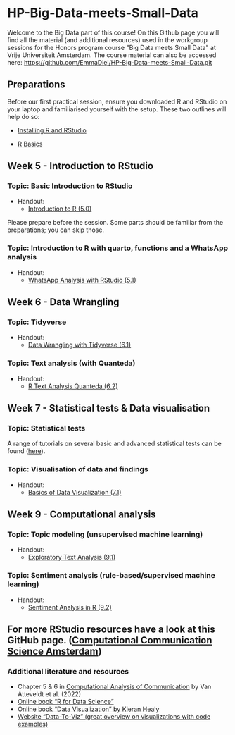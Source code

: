 # HP-Big-Data-meets-Small-Data

Welcome to the Big Data part of this course! On this Github page you will find all the material (and additional resources) used in the workgroup sessions for the Honors program course "Big Data meets Small Data" at Vrije Universiteit Amsterdam. The course material can also be accessed here: <https://github.com/EmmaDiel/HP-Big-Data-meets-Small-Data.git>

## Preparations

Before our first practical session, ensure you downloaded R and RStudio on your laptop and familiarised yourself with the setup. These two outlines will help do so:

-   [Installing R and RStudio](https://github.com/EmmaDiel/HP-Big-Data-meets-Small-Data/blob/main/Preparation/R-basics---Installing-R.md)

-   [R Basics](https://github.com/EmmaDiel/HP-Big-Data-meets-Small-Data/blob/main/Preparation/R-basics---Getting-started.md)

## Week 5 - Introduction to RStudio

### Topic: Basic Introduction to RStudio

-   Handout:
    -   [Introduction to R (5.0)](https://htmlpreview.github.io/?https://github.com/EmmaDiel/HP-Big-Data-meets-Small-Data/blob/main/tutorials/-1.1--Introduction-to-R.html)

Please prepare before the session. Some parts should be familiar from the preparations; you can skip those.

### Topic: Introduction to R with quarto, functions and a WhatsApp analysis

-   Handout:
    -   [WhatsApp Analysis with RStudio (5.1)](https://htmlpreview.github.io/?https://github.com/EmmaDiel/HP-Big-Data-meets-Small-Data/blob/main/tutorials/(5.1)%20WhatsApp%20Analysis%20with%20RStudio.html)

## Week 6 - Data Wrangling

### Topic: Tidyverse

-   Handout:
    -   [Data Wrangling with Tidyverse (6.1)](https://htmlpreview.github.io/?https://github.com/EmmaDiel/HP-Big-Data-meets-Small-Data/blob/main/tutorials/(6.1)%20Data%20Wrangling%20with%20Tidyverse.html)

### Topic: Text analysis (with Quanteda)

-   Handout:
    -   [R Text Analysis Quanteda (6.2)](https://github.com/EmmaDiel/HP-Big-Data-meets-Small-Data/blob/main/tutorials/-1.2--R-Text-Analysis-Quanteda.md)


## Week 7 - Statistical tests & Data visualisation

### Topic: Statistical tests

A range of tutorials on several basic and advanced statistical tests can be found ([here](https://github.com/ccs-amsterdam/r-course-material)).

### Topic: Visualisation of data and findings

-   Handout:
    -   [Basics of Data Visualization (7.1)](https://github.com/EmmaDiel/HP-Big-Data-meets-Small-Data/blob/main/tutorials/-3.1--Basics-of-Data-Visualization.md)

## Week 9 - Computational analysis

### Topic: Topic modeling (unsupervised machine learning)

-   Handout:
    -   [Exploratory Text Analysis (9.1)](https://github.com/EmmaDiel/HP-Big-Data-meets-Small-Data/blob/main/tutorials/-2.1--Exploratory-Text-Analysis.md)

### Topic: Sentiment analysis (rule-based/supervised machine learning)

-   Handout:
    -   [Sentiment Analysis in R (9.2)](https://github.com/EmmaDiel/HP-Big-Data-meets-Small-Data/blob/main/tutorials/-2.2--Sentiment-Analysis.md)

## For more RStudio resources have a look at this GitHub page. ([Computational Communication Science Amsterdam](https://github.com/ccs-amsterdam/r-course-material))

### Additional literature and resources

-   Chapter 5 & 6 in [Computational Analysis of Communication](https://cssbook.net) by Van Atteveldt et al. (2022)
-   [Online book “R for Data Science”](https://r4ds.had.co.nz)
-   [Online book “Data Visualization” by Kieran Healy](https://socviz.co)
-   [Website “Data-To-Viz” (great overview on visualizations with code examples)](https://www.data-to-viz.com)
